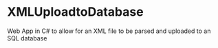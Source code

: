 # XMLUploadtoDatabase
Web App in C# to allow for an XML file to be parsed and uploaded to an SQL database

